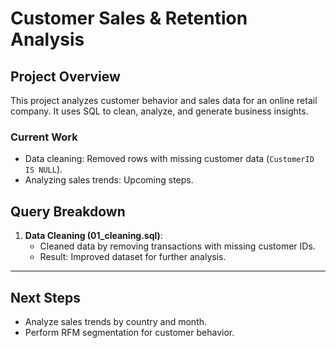 # Customer Sales & Retention Analysis

## Project Overview
This project analyzes customer behavior and sales data for an online retail company. It uses SQL to clean, analyze, and generate business insights.

### Current Work
- Data cleaning: Removed rows with missing customer data (`CustomerID IS NULL`).
- Analyzing sales trends: Upcoming steps.

## Query Breakdown
1. **Data Cleaning (01_cleaning.sql)**: 
   - Cleaned data by removing transactions with missing customer IDs.
   - Result: Improved dataset for further analysis.

---

## Next Steps
- Analyze sales trends by country and month.
- Perform RFM segmentation for customer behavior.
